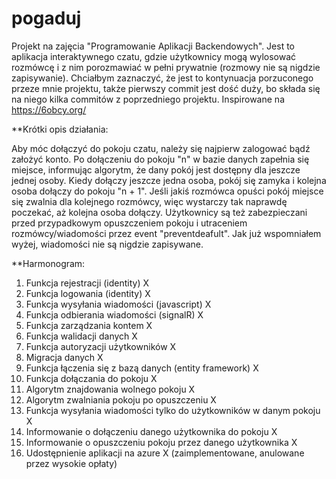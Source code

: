 # pogaduj

Projekt na zajęcia "Programowanie Aplikacji Backendowych". Jest to aplikacja interaktywnego czatu, gdzie użytkownicy mogą wylosować rozmówcę i z nim porozmawiać w pełni prywatnie (rozmowy nie są nigdzie zapisywanie). Chciałbym zaznaczyć, że jest to kontynuacja porzuconego przeze mnie projektu, także pierwszy commit jest dość duży, bo składa się na niego kilka commitów z poprzedniego projektu. Inspirowane na https://6obcy.org/

**Krótki opis działania:

Aby móc dołączyć do pokoju czatu, należy się najpierw zalogować bądź założyć konto. Po dołączeniu do pokoju "n" w bazie danych zapełnia się miejsce, informując algorytm, że dany pokój jest dostępny dla jeszcze jednej osoby. Kiedy dołączy jeszcze jedna osoba, pokój się zamyka i kolejna osoba dołączy do pokoju "n + 1". Jeśli jakiś rozmówca opuści pokój miejsce się zwalnia dla kolejnego rozmówcy, więc wystarczy tak naprawdę poczekać, aż kolejna osoba dołączy. Użytkownicy są też zabezpieczani przed przypadkowym opuszczeniem pokoju i utraceniem rozmówcy/wiadomości przez event "preventdeafult". Jak już wspomniałem wyżej, wiadomości nie są nigdzie zapisywane.

**Harmonogram:

1. Funkcja rejestracji (identity) X
2. Funkcja logowania (identity) X
3. Funkcja wysyłania wiadomości (javascript) X
4. Funkcja odbierania wiadomości (signalR) X
5. Funkcja zarządzania kontem X
6. Funkcja walidacji danych X
7. Funkcja autoryzacji użytkowników X
8. Migracja danych X
9. Funkcja łączenia się z bazą danych (entity framework) X
10. Funkcja dołączania do pokoju X
11. Algorytm znajdowania wolnego pokoju X
12. Algorytm zwalniania pokoju po opuszczeniu X
13. Funkcja wysyłania wiadomości tylko do użytkowników w danym pokoju X
14. Informowanie o dołączeniu danego użytkownika do pokoju X
15. Informowanie o opuszczeniu pokoju przez danego użytkownika X
16. Udostępnienie aplikacji na azure X (zaimplementowane, anulowane przez wysokie opłaty)


